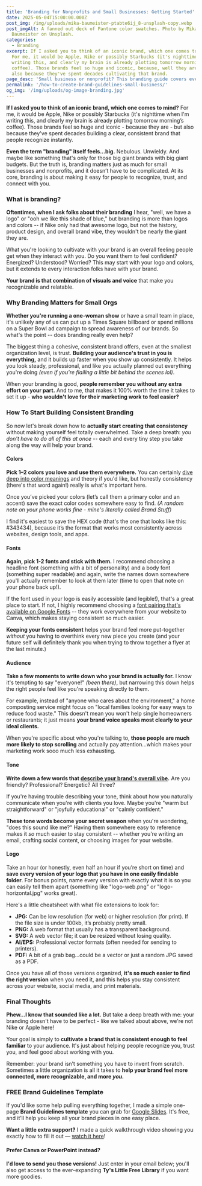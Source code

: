 ```yaml
---
title: 'Branding for Nonprofits and Small Businesses: Getting Started'
date: 2025-05-04T15:00:00.000Z
post_img: /img/uploads/mika-baumeister-ptabte6ij_8-unsplash-copy.webp
post_imgAlt: A fanned out deck of Pantone color swatches. Photo by Mika
  Baumeister on Unsplash.
categories:
  - Branding
excerpt: If I asked you to think of an iconic brand, which one comes to mind?
  For me, it would be Apple, Nike or possibly Starbucks (it's nighttime when I'm
  writing this, and clearly my brain is already plotting tomorrow morning’s
  coffee). Those brands feel so huge and iconic, because, well they are, and
  also because they've spent decades cultivating that brand.
page_desc: 'Small business or nonprofit? This branding guide covers everything from fonts and colors to tone and logos, plus a free brand guidelines template to help you get started.'
permalink: '/how-to-create-brand-guidelines-small-business/'
og_img: '/img/uploads/og-image-branding.jpg'
---
```


**If I asked you to think of an iconic brand, which one comes to mind?** For me, it would be Apple, Nike or possibly Starbucks (it's nighttime when I'm writing this, and clearly my brain is already plotting tomorrow morning’s coffee). Those brands feel so huge and iconic - because they are - but also because they've spent decades building a clear, consistent brand that people recognize instantly.

**Even the term "branding" itself feels...big.** Nebulous. Unwieldy. And maybe like something that's only for those big giant brands with big giant budgets. But the truth is, branding matters just as much for small businesses and nonprofits, and it doesn’t have to be complicated. At its core, branding is about making it easy for people to recognize, trust, and connect with you.

### What is branding?

**Oftentimes, when I ask folks about their branding** I hear, "well, we have a logo" or "ooh we like this shade of blue," but branding is more than logos and colors -- if Nike only had that awesome logo, but not the history, product design, and overall brand vibe, they wouldn't be nearly the giant they are.

What you're looking to cultivate with your brand is an overall feeling people get when they interact with you. Do you want them to feel confident? Energized? Understood? Worried? This may start with your logo and colors, but it extends to every interaction folks have with your brand.

**Your brand is that combination of visuals and voice** that make you recognizable and relatable.

### Why Branding Matters for Small Orgs

**Whether you're running a one-woman show** or have a small team in place, it's unlikely any of us can put up a Times Square billboard or spend millions on a Super Bowl ad campaign to spread awareness of our brands. So what's the point -- does branding really even help?

The biggest thing a cohesive, consistent brand offers, even at the smallest organization level, is trust. **Building your audience's trust in you is everything,** and it builds up faster when you show up consistently. It helps you look steady, professional, and like you actually planned out everything you're doing _(even if you're flailing a little bit behind the scenes lol)_.

When your branding is good, **people remember you without any extra effort on your part.** And to me, that makes it 100% worth the time it takes to set it up - **who wouldn't love for their marketing work to feel easier?**

### How To Start Building Consistent Branding

So now let's break down how to **actually start creating that consistency** without making yourself feel totally overwhelmed. Take a deep breath: _you don't have to do all of this at once_ -- each and every tiny step you take along the way will help your brand.

#### Colors

**Pick 1–2 colors you love and use them everywhere.** You can certainly [dive deep into color meanings](https://www.smashingmagazine.com/2010/01/color-theory-for-designers-part-1-the-meaning-of-color/) and theory if you'd like, but honestly consistency (there's that word again!) really is what's important here.

Once you’ve picked your colors (let’s call them a primary color and an accent) save the exact color codes somewhere easy to find. _(A random note on your phone works fine - mine's literally called Brand Stuff)_

I find it's easiest to save the HEX code (that's the one that looks like this: #343434), because it’s the format that works most consistently across websites, design tools, and apps.

#### Fonts

**Again, pick 1-2 fonts and stick with them.** I recommend choosing a headline font (something with a bit of personality) and a body font (something super readable) and again, write the names down somewhere you'll actually remember to look at them later (time to open that note on your phone back up!).

If the font used in your logo is easily accessible (and legible!), that's a great place to start. If not, I highly recommend choosing a [font pairing that's available on Google Fonts](https://www.fontpair.co/fonts) -- they work everywhere from your website to Canva, which makes staying consistent so much easier.

**Keeping your fonts consistent** helps your brand feel more put-together _without_ you having to overthink every new piece you create (and your future self will definitely thank you when trying to throw together a flyer at the last minute.)

#### Audience

**Take a few moments to write down who your brand is actually for.** I know it's tempting to say "everyone!" _(been there)_, but narrowing this down helps the right people feel like you're speaking directly to them.

For example, instead of "anyone who cares about the environment," a home composting service might focus on "local families looking for easy ways to reduce food waste." This doesn't mean you won't help single homeowners or restaurants; it just means **your brand voice speaks most clearly to your ideal clients.**

When you're specific about who you're talking to, **those people are much more likely to stop scrolling** and actually pay attention...which makes your marketing work sooo much less exhausting.

#### Tone

**Write down a few words that [describe your brand's overall vibe](https://brandkit.com/asset-page/1611-brand-personality-adjectives).** Are you friendly? Professional? Energetic? All three?

If you're having trouble describing your tone, think about how you naturally communicate when you're with clients you love. Maybe you're "warm but straightforward" or "joyfully educational" or "calmly confident."

**These tone words become your secret weapon** when you're wondering, "does this sound like me?" Having them somewhere easy to reference makes it _so_ much easier to stay consistent -- whether you're writing an email, crafting social content, or choosing images for your website.

#### Logo

Take an hour (or honestly, even half an hour if you’re short on time) and **save every version of your logo that you have in one easily findable folder**. For bonus points, name every version with exactly what it is so you can easily tell them apart (something like "logo-web.png" or "logo-horizontal.jpg" works great).

Here's a little cheatsheet with what file extensions to look for:

- **JPG:** Can be low resolution (for web) or higher resolution (for print). If the file size is under 100kb, it’s probably pretty small.
- **PNG:** A web format that usually has a transparent background.
- **SVG:** A web vector file; it can be resized without losing quality.
- **AI/EPS:** Professional vector formats (often needed for sending to printers).
- **PDF:** A bit of a grab bag...could be a vector or just a random JPG saved as a PDF.

Once you have all of those versions organized, **it's so much easier to find the right version** when you need it, and this helps you stay consistent across your website, social media, and print materials.

### Final Thoughts

**Phew...I know that sounded like a lot.** But take a deep breath with me: your branding doesn't have to be perfect - like we talked about above, we're not Nike or Apple here!

Your goal is simply to **cultivate a brand that is consistent enough to feel familiar** to your audience. It's just about helping people recognize you, trust you, and feel good about working with you.

Remember: your brand isn’t something you have to invent from scratch. Sometimes a little organization is all it takes to **help your brand feel more connected, more recognizable, and more _you._**

<span class="accent accent--dots accent--centered"></span>

### FREE Brand Guidelines Template

If you'd like some help pulling everything together, I made a simple one-page **Brand Guidelines template** you can grab for [Google Slides](https://docs.google.com/presentation/d/1RmCeoF2S-qMWNZGV3RDKeeHHPOu57FmJt-1uWcjCzGk/copy). It's free, and it’ll help you keep all your brand pieces in one easy place.

**Want a little extra support?** I made a quick walkthrough video showing you exactly how to fill it out — [watch it here](https://youtu.be/k1vlmskgSYA)!

#### Prefer Canva or PowerPoint instead?

**I'd love to send you those versions!** Just enter in your email below; you'll also get access to the ever-expanding **Ty's Little Free Library** if you want more goodies.

<div class="ml-embedded" data-form="rHFzWr"></div>
